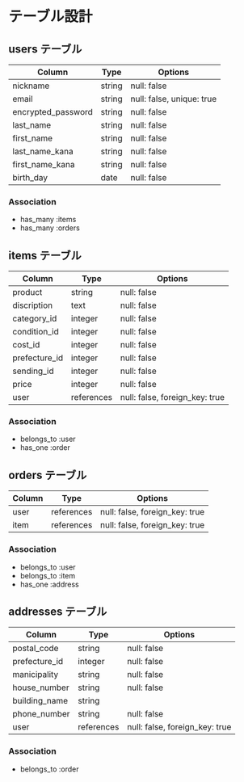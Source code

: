 # テーブル設計

## users テーブル

| Column             | Type   | Options                   |
| ------------------ | ------ | ------------------------- |
| nickname           | string | null: false               |
| email              | string | null: false, unique: true |
| encrypted_password | string | null: false               |
| last_name          | string | null: false               |
| first_name         | string | null: false               |
| last_name_kana     | string | null: false               |
| first_name_kana    | string | null: false               |
| birth_day          | date   | null: false               |

### Association

- has_many :items
- has_many :orders

## items テーブル

| Column        | Type       | Options                        |
| ------------- | ---------- | ------------------------------ |
| product       | string     | null: false                    |
| discription   | text       | null: false                    |
| category_id   | integer    | null: false                    |
| condition_id  | integer    | null: false                    |
| cost_id       | integer    | null: false                    |
| prefecture_id | integer    | null: false                    |
| sending_id    | integer    | null: false                    |
| price         | integer    | null: false                    |
| user          | references | null: false, foreign_key: true |

### Association

- belongs_to :user
- has_one :order

## orders テーブル

| Column    | Type       | Options                        |
| --------- | ---------- | ------------------------------ |
| user      | references | null: false, foreign_key: true |
| item      | references | null: false, foreign_key: true |

### Association

- belongs_to :user
- belongs_to :item
- has_one :address

## addresses テーブル

| Column        | Type       | Options                        |
| ------------- | ---------- | ------------------------------ |
| postal_code   | string     | null: false                    |
| prefecture_id | integer    | null: false                    |
| manicipality  | string     | null: false                    |
| house_number  | string     | null: false                    |
| building_name | string     |                                |
| phone_number  | string     | null: false                    |
| user          | references | null: false, foreign_key: true |

### Association

- belongs_to :order